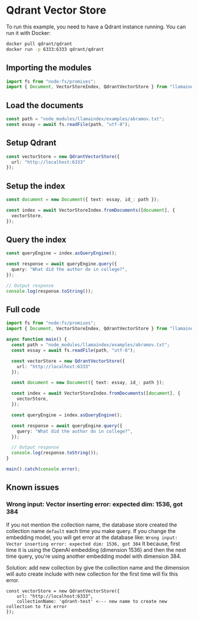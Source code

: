 # Qdrant Vector Store

To run this example, you need to have a Qdrant instance running. You can run it with Docker:

```bash
docker pull qdrant/qdrant
docker run -p 6333:6333 qdrant/qdrant
```

## Importing the modules

```ts
import fs from "node:fs/promises";
import { Document, VectorStoreIndex, QdrantVectorStore } from "llamaindex";
```

## Load the documents

```ts
const path = "node_modules/llamaindex/examples/abramov.txt";
const essay = await fs.readFile(path, "utf-8");
```

## Setup Qdrant

```ts
const vectorStore = new QdrantVectorStore({
  url: "http://localhost:6333"
});
```

## Setup the index

```ts
const document = new Document({ text: essay, id_: path });

const index = await VectorStoreIndex.fromDocuments([document], {
  vectorStore,
});
```

## Query the index

```ts
const queryEngine = index.asQueryEngine();

const response = await queryEngine.query({
  query: "What did the author do in college?",
});

// Output response
console.log(response.toString());
```

## Full code

```ts
import fs from "node:fs/promises";
import { Document, VectorStoreIndex, QdrantVectorStore } from "llamaindex";

async function main() {
  const path = "node_modules/llamaindex/examples/abramov.txt";
  const essay = await fs.readFile(path, "utf-8");

  const vectorStore = new QdrantVectorStore({
    url: "http://localhost:6333"
  });

  const document = new Document({ text: essay, id_: path });

  const index = await VectorStoreIndex.fromDocuments([document], {
    vectorStore,
  });

  const queryEngine = index.asQueryEngine();

  const response = await queryEngine.query({
    query: "What did the author do in college?",
  });

  // Output response
  console.log(response.toString());
}

main().catch(console.error);
```

## Known issues

### Wrong input: Vector inserting error: expected dim: 1536, got 384
If you not mention the collection name, the database store created the collection name `default` each time you make query.
If you change the embedding model, you will get error at the database like: `Wrong input: Vector inserting error: expected dim: 1536, got 384`
It because, first time it is using the OpenAI embedding (dimension 1536) and then the next time query, you're using another embedding model with dimension 384.

Solution: add new collection by give the collection name and the dimension will auto create include with new collection for the first time will fix this error.
```
const vectorStore = new QdrantVectorStore({
    url: "http://localhost:6333",
    collectionName: 'qdrant-test' <--- new name to create new collection to fix error
});
```